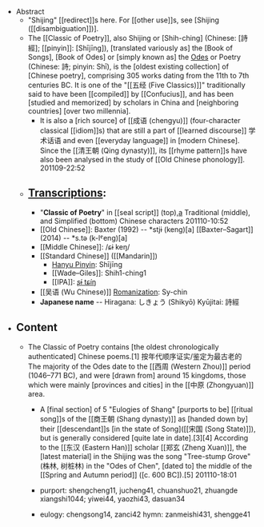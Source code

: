 - Abstract
    - "Shijing" [[redirect]]s here. For [[other use]]s, see [Shijing ([[disambiguation]])].
    - The [[Classic of Poetry]], also Shijing or [Shih-ching] (Chinese: [詩經]; [[pinyin]]: [Shījīng]), [translated variously as] the [Book of Songs], [Book of Odes] or [simply known as] the [Odes]([[ode]]) or Poetry (Chinese: 詩; pinyin: Shī), is the [oldest existing collection] of [Chinese poetry], comprising 305 works dating from the 11th to 7th centuries BC. It is one of the "[[五经 (Five Classics)]]" traditionally said to have been [[compiled]] by [[Confucius]], and has been [studied and memorized] by scholars in China and [neighboring countries] [over two millennia]. 
        - It is also a [rich source] of [[成语 (chengyu)]] (four-character classical [[idiom]]s) that are still a part of [[learned discourse]] 学术话语 and even [[everyday language]] in [modern Chinese]. Since the [[清王朝 (Qing dynasty)]], its [[rhyme pattern]]s have also been analysed in the study of [[Old Chinese phonology]].
201109-22:52
    - ## [Transcriptions]([[transcription]]): 
        - "__Classic of Poetry__" in [[seal script]] (top),[a](https://en.wikipedia.org/wiki/Classic_of_Poetry#cite_note-appellation-1) Traditional (middle), and Simplified (bottom) Chinese characters
201110-10:52 
        - [[Old Chinese]]: Baxter (1992) -- *stjɨ (keng)[a]
[[Baxter–Sagart]] (2014) -- *s.tə (k-lˤeng)[a]
        - [[Middle Chinese]]: /ɕɨ keŋ/
        - [[Standard Chinese]] ([[Mandarin]])
            - [Hanyu Pinyin]([[pinyin]]): Shījīng
            - [[Wade–Giles]]: Shih1-ching1
            - [[IPA]]: [ʂɨ́ tɕíŋ](https://en.wikipedia.org/wiki/Help:IPA/Mandarin)
        - [[吴语 (Wu Chinese)]] [Romanization]([[romanization]]): Sy-chin
        - **Japanese name** -- Hiragana: しきょう (Shikyō)
Kyūjitai: 詩經
- ## Content 
    - The Classic of Poetry contains [the oldest chronologically authenticated] Chinese poems.[1] 按年代顺序证实/鉴定为最古老的 The majority of the Odes date to the [[西周 (Western Zhou)]] period (1046–771 BC), and were [drawn from] around 15 kingdoms, those which were mainly [provinces and cities] in the [[中原 (Zhongyuan)]] area. 
        - A [final section] of 5 "Eulogies of Shang" [purports to be] [[ritual song]]s of the [[商王朝 (Shang dynasty)]] as [handed down by] their [[descendant]]s [in the state of Song]([[宋国 (Song State)]]), but is generally considered [quite late in date].[3][4] According to the [[东汉 (Eastern Han)]] scholar [[郑玄 (Zheng Xuan)]], the [latest material] in the Shijing was the song "Tree-stump Grove" (株林, 树桩林) in the "Odes of Chen", [dated to] the middle of the [[Spring and Autumn period]] ([c. 600 BC]).[5]
201110-18:01 
        - purport: shengcheng11, jucheng41, chuanshuo21, zhuangde xiangshi1044; yiwei44, yaozhi43, dasuan34

        - eulogy: chengsong14, zanci42
hymn: zanmeishi431, shengge41
